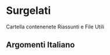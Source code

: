 # Surgelati

Cartella contenenete Riassunti e File Utili

## Argomenti Italiano
<!--stackedit_data:
eyJoaXN0b3J5IjpbMjEzMDE5NTc4NF19
-->
